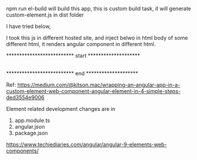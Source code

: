npm run el-build will build this app, 
this is custom build task, it will generate custom-element.js in dist folder

I have tried below,

I took this js in different hosted site, and inject belwo in html body of some different html, it renders angular component in different html.

<body>
     ************************** start ********************<br/>

  <app-element></app-element>
  <script type="text/javascript" src="custom-element.js"></script>

  <br/>************************** end ********************  
    
   
</body>

Ref: https://medium.com/@kitson.mac/wrapping-an-angular-app-in-a-custom-element-web-component-angular-element-in-4-simple-steps-ded3554e9006 

Element related development changes are in
1. app.module.ts
2. angular.json
3. package.json

https://www.techiediaries.com/angular/angular-9-elements-web-components/